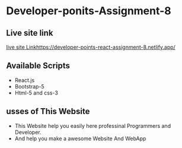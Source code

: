 # Developer-ponits-Assignment-8

## Live site link 
 [live site Link](https://developer-points-react-assignment-8.netlify.app/)https://developer-points-react-assignment-8.netlify.app/

## Available Scripts
* React.js 
* Bootstrap-5
* Html-5 and css-3

## usses of This Website
* This Website help you easily here professinal Programmers and Developer.
* And help you make a awesome Website And WebApp










